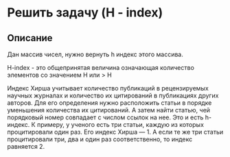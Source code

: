 # Решить задачу (H - index)

## Описание

Дан массив чисел, нужно вернуть h индекс этого массива.

H-index - это общепринятая величина означающая количество элементов со значением H или > H


Индекс Хирша учитывает количество публикаций в рецензируемых научных журналах и количество их цитирований в публикациях других авторов. Для его определения нужно расположить статьи в порядке уменьшения количества их цитирований. А затем найти статью, чей порядковый номер совпадает с числом ссылок на нее. Это и есть h-индекс. К примеру, у ученого есть три статьи, каждую из которых процитировали один раз. Его индекс Хирша — 1. А если те же три статьи процитировали три, два и один раз соответственно, то индекс равняется 2.
